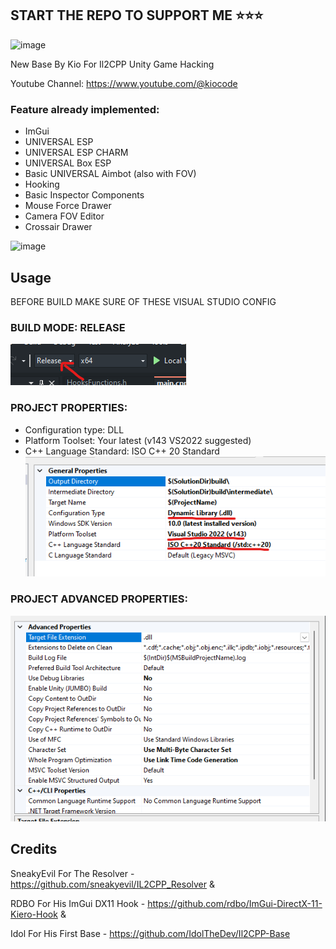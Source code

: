 ## START THE REPO TO SUPPORT ME ⭐⭐⭐

![image](https://github.com/k-i-o/IL2CPPBaseByKio/assets/68398653/e6687de3-e6c2-4ac9-922e-17982a81272a)

New Base By Kio For Il2CPP Unity Game Hacking

Youtube Channel: https://www.youtube.com/@kiocode

### Feature already implemented:
- ImGui
- UNIVERSAL ESP
- UNIVERSAL ESP CHARM
- UNIVERSAL Box ESP
- Basic UNIVERSAL Aimbot (also with FOV)
- Hooking
- Basic Inspector Components
- Mouse Force Drawer
- Camera FOV Editor
- Crossair Drawer

![image](https://github.com/k-i-o/IL2CPPBaseByKio/assets/68398653/480a1a7b-6f72-4841-96f9-73b33c7d5d7f)

## Usage

BEFORE BUILD MAKE SURE OF THESE VISUAL STUDIO CONFIG

### BUILD MODE: RELEASE
![screenshot1](images/image.png)

### PROJECT PROPERTIES: 
- Configuration type: DLL
- Platform Toolset: Your latest (v143 VS2022 suggested)
- C++ Language Standard: ISO C++ 20 Standard
![screenshot2](images/image1.png)

### PROJECT ADVANCED PROPERTIES:
![screenshot3](images/image2.png)

## Credits
SneakyEvil For The Resolver - https://github.com/sneakyevil/IL2CPP_Resolver &

RDBO For His ImGui DX11 Hook - https://github.com/rdbo/ImGui-DirectX-11-Kiero-Hook &

Idol For His First Base - https://github.com/IdolTheDev/Il2CPP-Base
